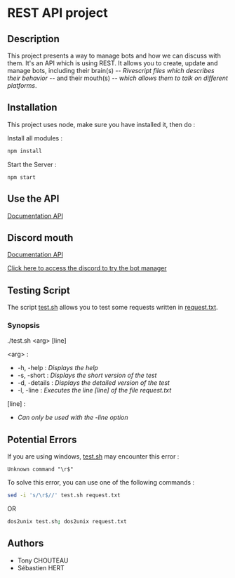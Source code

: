 # **REST API project**

## **Description**

This project presents a way to manage bots and how we can discuss with them. It's an API which is using REST. It allows you to create, update and manage bots, including their brain(s) *-- Rivescript files which describes their behavior --* and their mouth(s) *-- which allows them to talk on different platforms*.

## **Installation**

This project uses node, make sure you have installed it, then do :

Install all modules : 

```bash
npm install
```

Start the Server :
```
npm start
```

## **Use the API**

[Documentation API](./resources/wiki/DOC.MD)

## **Discord mouth**

[Documentation API](./resources/wiki/DISCORD.MD)

[Click here to access the discord to try the bot manager](https://discord.gg/FUr7sZ)

## **Testing Script**

The script [test.sh](test.sh) allows you to test some requests written in [request.txt](request.txt).

### Synopsis

./test.sh \<arg> [line]

\<arg> :
* -h, -help : *Displays the help*
* -s, -short : *Displays the short version of the test*
* -d, -details : *Displays the detailed version of the test*
* -l, -line : *Executes the line [line] of the file request.txt*

[line] :

* *Can only be used with the -line option*

## **Potential Errors**

If you are using windows, [test.sh](test.sh) may encounter this error :
```
Unknown command "\r$"
```
To solve this error, you can use one of the following commands :
```bash
sed -i 's/\r$//' test.sh request.txt
``` 
OR 
```bash
dos2unix test.sh; dos2unix request.txt
```

## **Authors**

* Tony CHOUTEAU
* Sébastien HERT
